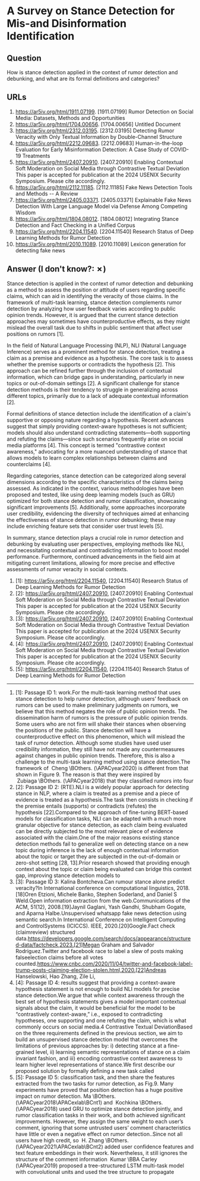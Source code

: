 # A Survey on Stance Detection for Mis-and Disinformation Identification

## Question

How is stance detection applied in the context of rumor detection and debunking, and what are its formal definitions and categories?

## URLs

1. https://ar5iv.org/html/1911.07199. [1911.07199] Rumor Detection on Social Media: Datasets, Methods and Opportunities
2. https://ar5iv.org/html/1704.00656. [1704.00656] Untitled Document
3. https://ar5iv.org/html/2312.03195. [2312.03195] Detecting Rumor Veracity with Only Textual Information by Double-Channel Structure
4. https://ar5iv.org/html/2212.09683. [2212.09683] Human-in-the-loop Evaluation for Early Misinformation Detection: A Case Study of COVID-19 Treatments
5. https://ar5iv.org/html/2407.20910. [2407.20910] Enabling Contextual Soft Moderation on Social Media through Contrastive Textual Deviation This paper is accepted for publication at the 2024 USENIX Security Symposium. Please cite accordingly.
6. https://ar5iv.org/html/2112.11185. [2112.11185] Fake News Detection Tools and Methods -- A Review
7. https://ar5iv.org/html/2405.03371. [2405.03371] Explainable Fake News Detection With Large Language Model via Defense Among Competing Wisdom
8. https://ar5iv.org/html/1804.08012. [1804.08012] Integrating Stance Detection and Fact Checking in a Unified Corpus
9. https://ar5iv.org/html/2204.11540. [2204.11540] Research Status of Deep Learning Methods for Rumor Detection
10. https://ar5iv.org/html/2010.11089. [2010.11089] Lexicon generation for detecting fake news

## Answer (I don't know?: ✗)

Stance detection is applied in the context of rumor detection and debunking as a method to assess the position or attitude of users regarding specific claims, which can aid in identifying the veracity of those claims. In the framework of multi-task learning, stance detection complements rumor detection by analyzing how user feedback varies according to public opinion trends. However, it is argued that the current stance detection approaches may sometimes have counterproductive effects, as they might mislead the overall task due to shifts in public sentiment that affect user positions on rumors [1].

In the field of Natural Language Processing (NLP), NLI (Natural Language Inference) serves as a prominent method for stance detection, treating a claim as a premise and evidence as a hypothesis. The core task is to assess whether the premise supports or contradicts the hypothesis [2]. This approach can be refined further through the inclusion of contextual information, which can bridge gaps in understanding, particularly in new topics or out-of-domain settings [2]. A significant challenge for stance detection methods is their tendency to struggle in generalizing across different topics, primarily due to a lack of adequate contextual information [2].

Formal definitions of stance detection include the identification of a claim's supportive or opposing nature regarding a hypothesis. Recent advances suggest that simply providing context-aware hypotheses is not sufficient; models should also understand contradicting statements—both supporting and refuting the claims—since such scenarios frequently arise on social media platforms [4]. This concept is termed "contrastive context awareness," advocating for a more nuanced understanding of stance that allows models to learn complex relationships between claims and counterclaims [4].

Regarding categories, stance detection can be categorized along several dimensions according to the specific characteristics of the claims being assessed. As indicated in the context, various methodologies have been proposed and tested, like using deep learning models (such as GRU) optimized for both stance detection and rumor classification, showcasing significant improvements [5]. Additionally, some approaches incorporate user credibility, evidencing the diversity of techniques aimed at enhancing the effectiveness of stance detection in rumor debunking; these may include enriching feature sets that consider user trust levels [5].

In summary, stance detection plays a crucial role in rumor detection and debunking by evaluating user perspectives, employing methods like NLI, and necessitating contextual and contradicting information to boost model performance. Furthermore, continued advancements in the field aim at mitigating current limitations, allowing for more precise and effective assessments of rumor veracity in social contexts.

1. [1]:  https://ar5iv.org/html/2204.11540, [2204.11540] Research Status of Deep Learning Methods for Rumor Detection
2. [2]:  https://ar5iv.org/html/2407.20910, [2407.20910] Enabling Contextual Soft Moderation on Social Media through Contrastive Textual Deviation This paper is accepted for publication at the 2024 USENIX Security Symposium. Please cite accordingly.
3. [3]:  https://ar5iv.org/html/2407.20910, [2407.20910] Enabling Contextual Soft Moderation on Social Media through Contrastive Textual Deviation This paper is accepted for publication at the 2024 USENIX Security Symposium. Please cite accordingly.
4. [4]:  https://ar5iv.org/html/2407.20910, [2407.20910] Enabling Contextual Soft Moderation on Social Media through Contrastive Textual Deviation This paper is accepted for publication at the 2024 USENIX Security Symposium. Please cite accordingly.
5. [5]:  https://ar5iv.org/html/2204.11540, [2204.11540] Research Status of Deep Learning Methods for Rumor Detection
---
1. [1]:  Passage ID 1: work.For the multi-task learning method that uses stance detection to help rumor detection, although users’ feedback on rumors can be used to make preliminary judgments on rumors, we believe that this method negates the role of public opinion trends. The dissemination harm of rumors is the pressure of public opinion trends. Some users who are not firm will shake their stances when observing the positions of the public. Stance detection will have a counterproductive effect on this phenomenon, which will mislead the task of rumor detection. Although some studies have used user credibility information, they still have not made any countermeasures against changes in public opinion trends. Therefore, this is also a challenge to the multi-task learning method using stance detection.The framework of  Cheng \BOthers. (\APACyear2020) is different from that shown in Figure 9. The reason is that they were inspired by  Zubiaga \BOthers. (\APACyear2018) that they classified rumors into four
2. [2]:  Passage ID 2: (RTE).NLI is a widely popular approach for detecting stance in NLP, where a claim is treated as a premise and a piece of evidence is treated as a hypothesis.The task then consists in checking if the premise entails (supports) or contradicts (refutes) the hypothesis [22].Compared to the approach of fine-tuning BERT-based models for classification tasks, NLI can be adapted with a much more granular objective for stance detection, as each claim being evaluated can be directly subjected to the most relevant piece of evidence associated with the claim.One of the major reasons existing stance detection methods fail to generalize well on detecting stance on a new topic during inference is the lack of enough contextual information about the topic or target they are subjected in the out-of-domain or zero-shot setting [28, 13].Prior research showed that providing enough context about the topic or claim being evaluated can bridge this context gap, improving stance detection models to
3. [3]:  Passage ID 3: Kalina Bontcheva.Can rumour stance alone predict veracity?In International conference on computational linguistics, 2018.[18]Oren Etzioni, Michele Banko, Stephen Soderland, and Daniel S Weld.Open information extraction from the web.Communications of the ACM, 51(12), 2008.[19]Jaynil Gaglani, Yash Gandhi, Shubham Gogate, and Aparna Halbe.Unsupervised whatsapp fake news detection using semantic search.In International Conference on Intelligent Computing and ControlSystems (ICICCS). IEEE, 2020.[20]Google.Fact check (claimreview) structured data.https://developers.google.com/search/docs/appearance/structured-data/factcheck,2023.[21]Megan Graham and Salvador Rodriguez.Twitter and facebook race to label a slew of posts making falseelection claims before all votes counted.https://www.cnbc.com/2020/11/04/twitter-and-facebook-label-trump-posts-claiming-election-stolen.html,2020.[22]Andreas Hanselowski, Hao Zhang, Zile Li,
4. [4]:  Passage ID 4: results suggest that providing a context-aware hypothesis statement is not enough to build NLI models for precise stance detection.We argue that while context awareness through the best set of hypothesis statements gives a model important contextual signals about the claim, it would be beneficial for the model to be “contrastively context-aware,” i.e., exposed to contradicting hypotheses, one supporting and one refuting the claim, which is what commonly occurs on social media.4 Contrastive Textual DeviationBased on the three requirements defined in the previous section, we aim to build an unsupervised stance detection model that overcomes the limitations of previous approaches by: i) detecting stance at a fine-grained level, ii) learning semantic representations of stance on a claim invariant fashion, and iii) encoding contrastive context awareness to learn higher level representations of stance.We first describe our proposed solution by formally defining a new task called
5. [5]:  Passage ID 5: classification task, and then share the features extracted from the two tasks for rumor detection, as Fig.9. Many experiments have proved that position detection has a huge positive impact on rumor detection. Ma \BOthers. (\APACyear2018\APACexlab\BCnt1) and  Kochkina \BOthers. (\APACyear2018) used GRU to optimize stance detection jointly, and rumor classification tasks in their work, and both achieved significant improvements. However, they assign the same weight to each user’s comment, ignoring that some untrusted users’ comment characteristics have little or even a negative effect on rumor detection..Since not all users have high credit, so  H. Zhang \BOthers. (\APACyear2021\APACexlab\BCnt2) added user confidence features and text feature embeddings in their work. Nevertheless, it still ignores the structure of the comment information  Kumar \BBA Carley (\APACyear2019) proposed a tree-structured LSTM multi-task model with convolutional units and used the tree structure to propagate